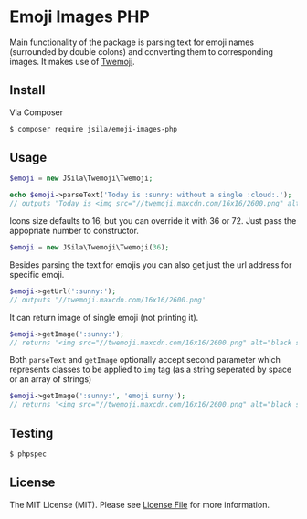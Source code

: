 # Emoji Images PHP

Main functionality of the package is parsing text for emoji names (surrounded by double colons) and converting them to corresponding images. It makes use of [Twemoji](http://twitter.github.io/twemoji/).

## Install

Via Composer

``` bash
$ composer require jsila/emoji-images-php
```

## Usage

```php
$emoji = new JSila\Twemoji\Twemoji;

echo $emoji->parseText('Today is :sunny: without a single :cloud:.');
// outputs 'Today is <img src="//twemoji.maxcdn.com/16x16/2600.png" alt="black sun with rays" class=""> without a single <img src="//twemoji.maxcdn.com/16x16/2601.png" alt="cloud" class="">.'
```

Icons size defaults to 16, but you can override it with 36 or 72. Just pass the appopriate number to constructor.

```php
$emoji = new JSila\Twemoji\Twemoji(36);
```

Besides parsing the text for emojis you can also get just the url address for specific emoji.

```php
$emoji->getUrl(':sunny:');
// outputs '//twemoji.maxcdn.com/16x16/2600.png' 
```

It can return image of single emoji (not printing it).

```php
$emoji->getImage(':sunny:');
// returns '<img src="//twemoji.maxcdn.com/16x16/2600.png" alt="black sun with rays" class="">' 
```

Both `parseText` and `getImage` optionally accept second parameter which represents classes to be applied to `img` tag (as a string seperated by space or an array of strings)

```php
$emoji->getImage(':sunny:', 'emoji sunny');
// returns '<img src="//twemoji.maxcdn.com/16x16/2600.png" alt="black sun with rays" class="emoji sunny">' 
```

## Testing

``` bash
$ phpspec
```

## License

The MIT License (MIT). Please see [License File](LICENSE.md) for more information.
